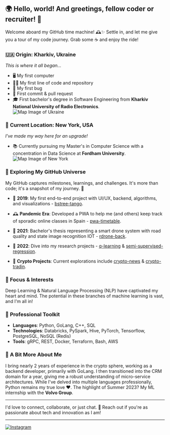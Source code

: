 ## 🌍 Hello, world! And greetings, fellow coder or recruiter! 👋
Welcome aboard my GitHub time machine! 🕰️✨ Settle in, and let me give you a tour of my code journey. Grab some ☕️ and enjoy the ride!

### 🇺🇦 **Origin: Kharkiv, Ukraine**
*This is where it all began...*  
- 🖥️ My first computer  
- 👨‍💻 My first line of code and repository  
- 🐛 My first bug  
- 💾 First commit & pull request  
- 🎓 First bachelor's degree in Software Engineering from **Kharkiv National University of Radio Electronics**.  
![Map Image of Ukraine](your_image_link_here)

### 🗽 **Current Location: New York, USA**
*I've made my way here for an upgrade!*  
- 📚 Currently pursuing my Master's in Computer Science with a concentration in Data Science at **Fordham University**.  
![Map Image of New York](your_image_link_here)

### 🌌 **Exploring My GitHub Universe**
My GitHub captures milestones, learnings, and challenges. It's more than code; it's a snapshot of my journey. 🚀

- 📅 **2019**: My first end-to-end project with UI/UX, backend, algorithms, and visualizations - [bstree-tango](link_here).
  
- 🕰️ **Pandemic Era**: Developed a PWA to help me (and others) keep track of sporadic online classes in Spain - [pwa-timetable](link_here).

- 📅 **2021**: Bachelor's thesis representing a smart drone system with road quality and state image recognition IOT - [rdrone-back](link_here).

- 📅 **2022**: Dive into my research projects - [q-learning](link_here) & [semi-supervised-regression](link_here).

- 🔐 **Crypto Projects**: Current explorations include [crypto-news](link_here) & [crypto-tradin](link_here).

### 🔭 **Focus & Interests**
Deep Learning & Natural Language Processing (NLP) have captivated my heart and mind. The potential in these branches of machine learning is vast, and I'm all in!

### 🧰 **Professional Toolkit**
- **Languages**: Python, GoLang, C++, SQL
- **Technologies**: Databricks, PySpark, Hive, PyTorch, Tensorflow, PostgreSQL, NoSQL (Redis)
- **Tools**: gRPC, REST, Docker, Terraform, Bash, AWS

### 🌟 **A Bit More About Me**
I bring nearly 2 years of experience in the crypto sphere, working as a backend developer, primarily with GoLang. I then transitioned into the CRM domain for a year, giving me a robust understanding of micro-service architectures. While I've delved into multiple languages professionally, Python remains my true love ❤️. The highlight of Summer 2023? My ML internship with the **Volvo Group**.

---

I'd love to connect, collaborate, or just chat. 💌 Reach out if you're as passionate about tech and innovation as I am!

---
[![Instagram]([URL_of_Instagram_logo_image](https://upload.wikimedia.org/wikipedia/commons/9/95/Instagram_logo_2022.svg))](https://www.instagram.com/berestovsky.tech/)
